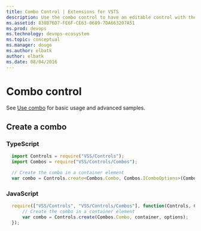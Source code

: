 ```yaml
---
title: Combo Control | Extensions for VSTS
description: Use the combo control to have an editable control with the drop down support like list, tree, date-time and multi-value.
ms.assetid: 830B76D7-FE6F-CE63-0689-7DA663207A51
ms.prod: devops
ms.technology: devops-ecosystem
ms.topic: conceptual
ms.manager: douge
ms.author: elbatk
author: elbatk
ms.date: 08/04/2016
---
```


# Combo control

See [Use combo](../../../develop/ui-controls/comboo.md) for basic usage and advanced samples.

## Create a combo

### TypeScript
``` javascript
  import Controls = require("VSS/Controls");
  import Combos = require("VSS/Controls/Combos");

  // Create the combo in a container element
  var combo = Controls.create<Combos.Combo, Combos.IComboOptions>(Combos.Combo, container, options);
```

### JavaScript
``` javascript
  require(["VSS/Controls", "VSS/Controls/Combos"], function(Controls, Combos) {
      // Create the combo in a container element
      var combo = Controls.create(Combos.Combo, container, options);
  });
```
